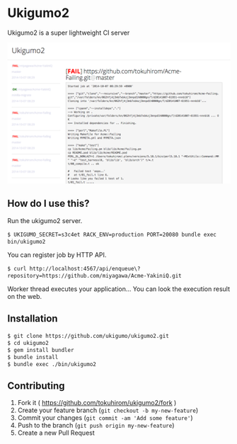 # Ukigumo2

Ukigumo2 is a super lightweight CI server

<img src="https://raw.githubusercontent.com/ukigumo/ukigumo2/master/docs/screenshot.png">

## How do I use this?

Run the ukigumo2 server.

    $ UKIGUMO_SECRET=s3c4et RACK_ENV=production PORT=20080 bundle exec bin/ukigumo2

You can register job by HTTP API.

    $ curl http://localhost:4567/api/enqueue\?repository=https://github.com/miyagawa/Acme-YakiniQ.git

Worker thread executes your application... You can look the execution result on the web.

## Installation

    $ git clone https://github.com/ukigumo/ukigumo2.git
    $ cd ukigumo2
    $ gem install bundler
    $ bundle install
    $ bundle exec ./bin/ukigumo2

## Contributing

1. Fork it ( https://github.com/tokuhirom/ukigumo2/fork )
2. Create your feature branch (`git checkout -b my-new-feature`)
3. Commit your changes (`git commit -am 'Add some feature'`)
4. Push to the branch (`git push origin my-new-feature`)
5. Create a new Pull Request
